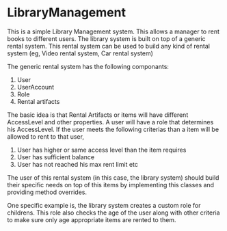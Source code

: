 # LibraryManagement

This is a simple Library Management system. This allows a manager to rent books to different users.
The library system is built on top of a generic rental system. 
This rental system can be used to build any kind of rental system (eg, Video rental system, Car rental system)

The generic rental system has the following componants:

1. User
2. UserAccount
3. Role
4. Rental artifacts

The basic idea is that Rental Artifacts or items will have different AccessLevel and other properties. A user will have a role that 
determines his AccessLevel. If the user meets the following criterias than a item will be allowed to rent to that user,

1. User has higher or same access level than the item requires
2. User has sufficient balance
3. User has not reached his max rent limit
etc

The user of this rental system (in this case, the library system) should build their specific needs on top of this items by implementing
this classes and providing method overrides.

One specific example is, the library system creates a custom role for childrens. 
This role also checks the age of the user along with other criteria to make sure only age appropriate items are rented to them.
